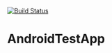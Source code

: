 [![Build Status](https://secure.travis-ci.org/leviwilson/android-travis-ci-example.png)](http://travis-ci.org/leviwilson/android-travis-ci-example)
# AndroidTestApp
